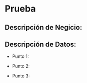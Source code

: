 # Prueba


## Descripción de Negicio:


## Descripción de Datos:

- Punto 1:

- Punto 2:

- Punto 3:

